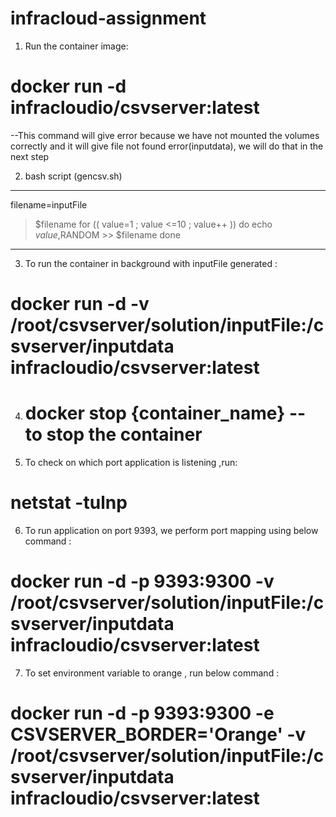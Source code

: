 # infracloud-assignment
1. Run the container image:

# docker run -d infracloudio/csvserver:latest 

--This command will give error because we have not mounted the volumes correctly and it will give file not found error(inputdata),
 we will do that in the next step

2.  bash script (gencsv.sh)
--------------------------------------
filename=inputFile
> $filename
for (( value=1 ; value <=10 ; value++ ))
do
echo $value,$RANDOM >> $filename
done
-------------------------------------

3. To run the container in background with inputFile generated : 

# docker run -d -v /root/csvserver/solution/inputFile:/csvserver/inputdata infracloudio/csvserver:latest

4. # docker stop {container_name} -- to stop the container

5. To check on which port application is listening ,run:
 # netstat -tulnp 

6. To run application on port 9393, we perform port mapping using below command :

# docker run -d -p 9393:9300 -v /root/csvserver/solution/inputFile:/csvserver/inputdata infracloudio/csvserver:latest

7. To set environment variable to orange , run below command :

# docker run -d -p 9393:9300 -e CSVSERVER_BORDER='Orange' -v /root/csvserver/solution/inputFile:/csvserver/inputdata infracloudio/csvserver:latest
